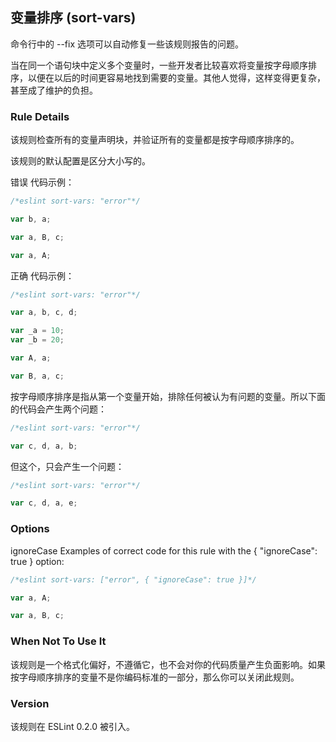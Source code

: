 ## 变量排序 (sort-vars)

命令行中的 --fix 选项可以自动修复一些该规则报告的问题。

当在同一个语句块中定义多个变量时，一些开发者比较喜欢将变量按字母顺序排序，以便在以后的时间更容易地找到需要的变量。其他人觉得，这样变得更复杂，甚至成了维护的负担。

### Rule Details
该规则检查所有的变量声明块，并验证所有的变量都是按字母顺序排序的。

该规则的默认配置是区分大小写的。

错误 代码示例：
```js
/*eslint sort-vars: "error"*/

var b, a;

var a, B, c;

var a, A;
```

正确 代码示例：
```js
/*eslint sort-vars: "error"*/

var a, b, c, d;

var _a = 10;
var _b = 20;

var A, a;

var B, a, c;
```

按字母顺序排序是指从第一个变量开始，排除任何被认为有问题的变量。所以下面的代码会产生两个问题：
```js
/*eslint sort-vars: "error"*/

var c, d, a, b;
```

但这个，只会产生一个问题：
```js
/*eslint sort-vars: "error"*/

var c, d, a, e;
```

### Options
ignoreCase
Examples of correct code for this rule with the { "ignoreCase": true } option:
```js
/*eslint sort-vars: ["error", { "ignoreCase": true }]*/

var a, A;

var a, B, c;
```

### When Not To Use It
该规则是一个格式化偏好，不遵循它，也不会对你的代码质量产生负面影响。如果按字母顺序排序的变量不是你编码标准的一部分，那么你可以关闭此规则。

### Version
该规则在 ESLint 0.2.0 被引入。
